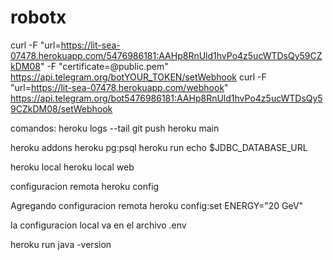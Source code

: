# robotx

curl -F "url=https://lit-sea-07478.herokuapp.com/5476986181:AAHp8RnUld1hvPo4z5ucWTDsQy59CZkDM08" -F "certificate=@public.pem" https://api.telegram.org/botYOUR_TOKEN/setWebhook
curl -F "url=https://lit-sea-07478.herokuapp.com/webhook" https://api.telegram.org/bot5476986181:AAHp8RnUld1hvPo4z5ucWTDsQy59CZkDM08/setWebhook

comandos:
heroku logs --tail
git push heroku main

heroku addons
heroku pg:psql
heroku run echo \$JDBC_DATABASE_URL

heroku local
heroku local web

configuracion remota
heroku config

Agregando configuracion remota
heroku config:set ENERGY="20 GeV"

la configuracion local va en el archivo .env

heroku run java -version